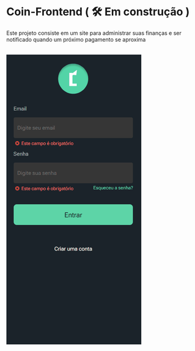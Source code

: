 <h1>Coin-Frontend ( 🛠️ Em construção )</h1>
<p>
    Este projeto consiste em um site para administrar suas finanças e ser notificado quando
    um próximo pagamento se aproxima
</p>
<br>

<img src="./readme/coin.gif" />
